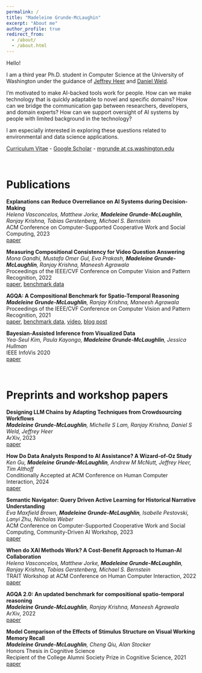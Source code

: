 ```yaml
---
permalink: /
title: "Madeleine Grunde-McLaughin"
excerpt: "About me"
author_profile: true
redirect_from: 
  - /about/
  - /about.html
---
```


Hello! 

I am a third year Ph.D. student in Computer Science at the University of Washington under the guidance of [Jeffrey Heer](https://homes.cs.washington.edu/~jheer/) and [Daniel Weld](https://www.cs.washington.edu/people/faculty/weld). 

I’m motivated to make AI-backed tools work for people. How can we make technology that is quickly adaptable to novel and specific domains? How can we bridge the communication gap between researchers, developers, and domain experts? How can we support oversight of AI systems by people with limited background in the technology?

I am especially interested in exploring these questions related to environmental and data science applications.

[Curriculum Vitae](CV.pdf) - [Google Scholar](https://scholar.google.com/citations?user=wzqKsd4AAAAJ&hl=en&oi=ao) - [mgrunde at cs.washington.edu](mailto:mgrunde@cs.washington.edu)


<br/>


Publications
======

**Explanations can Reduce Overreliance on AI Systems during Decision-Making** \
*Helena Vasconcelos, Matthew Jorke, **Madeleine Grunde-McLaughlin**, Ranjay Krishna, Tobias Gerstenberg, Michael S. Bernstein* \
ACM Conference on Computer-Supported Cooperative Work and Social Computing, 2023\
[paper](https://arxiv.org/abs/2212.06823)

**Measuring Compositional Consistency for Video Question Answering** \
*Mona Gandhi, Mustafa Omer Gul, Eva Prakash, **Madeleine Grunde-McLaughlin**, Ranjay Krishna, Maneesh Agrawala*\
Proceedings of the IEEE/CVF Conference on Computer Vision and Pattern Recognition, 2022\
[paper](https://arxiv.org/pdf/2204.07190.pdf), [benchmark data](https://agqa-decomp.cs.washington.edu/)

**AGQA: A Compositional Benchmark for Spatio-Temporal Reasoning** \
***Madeleine Grunde-McLaughlin**, Ranjay Krishna, Maneesh Agrawala*\
Proceedings of the IEEE/CVF Conference on Computer Vision and Pattern Recognition, 2021\
[paper](https://arxiv.org/pdf/2103.16002.pdf), [benchmark data](https://cs.stanford.edu/people/ranjaykrishna/agqa/), [video](https://www.youtube.com/watch?v=6Rw1QF9Hono), [blog post](http://ai.stanford.edu/blog/agqa/)

**Bayesian-Assisted Inference from Visualized Data**\
*Yea-Seul Kim, Paula Kayongo, **Madeleine Grunde-McLaughlin**, Jessica Hullman*\
IEEE InfoVis 2020\
[paper](https://arxiv.org/pdf/2008.00142.pdf)

<br/>


Preprints and workshop papers
======

**Designing LLM Chains by Adapting Techniques from Crowdsourcing Workflows** \
***Madeleine Grunde-McLaughlin**, Michelle S Lam, Ranjay Krishna, Daniel S Weld, Jeffrey Heer* \
ArXiv, 2023\
[paper](https://arxiv.org/abs/2312.11681)


**How Do Data Analysts Respond to AI Assistance? A Wizard-of-Oz Study** \
*Ken Gu, **Madeleine Grunde-McLaughlin**, Andrew M McNutt, Jeffrey Heer, Tim Althoff* \
Conditionally Accepted at ACM Conference on Human Computer Interaction, 2024\
[paper](https://arxiv.org/abs/2309.10108)

**Semantic Navigator: Query Driven Active Learning for Historical Narrative Understanding** \
*Eva Maxfield Brown, **Madeleine Grunde-McLaughlin**, Isabelle Pestovski, Lanyi Zhu, Nicholas Weber* \
ACM Conference on Computer-Supported Cooperative Work and Social Computing, Community-Driven AI Workshop, 2023 \
[paper](CSCW-2023-workshop.pdf)

**When do XAI Methods Work? A Cost-Benefit Approach to Human-AI Collaboration** \
*Helena Vasconcelos, Matthew Jorke, **Madeleine Grunde-McLaughlin**, Ranjay Krishna, Tobias Gerstenberg, Michael S. Bernstein* \
TRAIT Workshop at ACM Conference on Human Computer Interaction, 2022\
[paper](https://chi-trait.github.io/papers/2022/CHI_TRAIT_2022_Paper_44.pdf)

**AGQA 2.0: An updated benchmark for compositional spatio-temporal reasoning** \
***Madeleine Grunde-McLaughlin**, Ranjay Krishna, Maneesh Agrawala* \
ArXiv, 2022\
[paper](https://arxiv.org/abs/2204.06105)

**Model Comparison of the Effects of Stimulus Structure on Visual Working Memory Recall**\
***Madeleine Grunde-McLaughlin**, Cheng Qiu, Alan Stocker* \
Honors Thesis in Cognitive Science\
Recipient of the College Alumni Society Prize in Cognitive Science, 2021\
[paper](Thesis.pdf)
